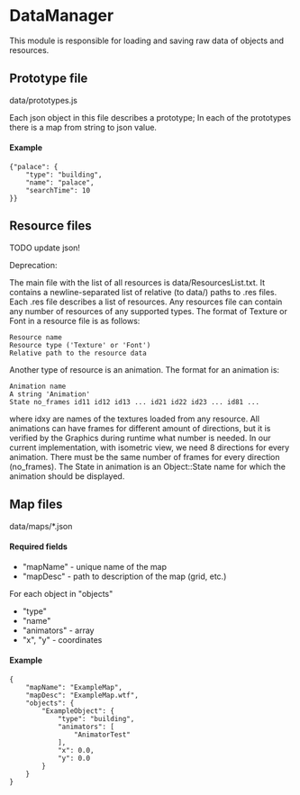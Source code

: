 # DataManager

This module is responsible for loading and saving raw data of objects and resources.


## Prototype file

data/prototypes.js

Each json object in this file describes a prototype;
In each of the prototypes there is a map from string to json value.

#### Example

	{"palace": {
		"type": "building",
		"name": "palace",
		"searchTime": 10
	}}


## Resource files

TODO update json!

Deprecation:

The main file with the list of all resources is data/ResourcesList.txt. It contains a newline-separated list of
relative (to data/) paths to .res files. Each .res file describes a list of resources. Any resources file can contain any number of resources of any supported types.
The format of Texture or Font in a resource file is as follows:


	Resource name
	Resource type ('Texture' or 'Font')
	Relative path to the resource data


Another type of resource is an animation. The format for an animation is:
```
Animation name
A string 'Animation'
State no_frames id11 id12 id13 ... id21 id22 id23 ... id81 ...
```
where idxy are names of the textures loaded from any resource. All animations can have frames for different amount of directions, but it is verified by the Graphics during runtime
what number is needed. In our current implementation, with isometric view, we need 8 directions for every animation.
There must be the same number of frames for every direction (no_frames).
The State in animation is an Object::State name for which the animation should be displayed.


## Map files

data/maps/*.json

#### Required fields

- "mapName" - unique name of the map
- "mapDesc" - path to description of the map (grid, etc.)

For each object in "objects"
- "type"
- "name"
- "animators" - array
- "x", "y" - coordinates

#### Example

	{
		"mapName": "ExampleMap",
		"mapDesc": "ExampleMap.wtf",
		"objects": {
			"ExampleObject": {
				"type": "building",
				"animators": [
					"AnimatorTest"
				],
				"x": 0.0,
				"y": 0.0
			}
		}
	}

